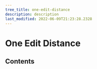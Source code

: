 ```yaml
---
tree_title: one-edit-distance
description: description
last_modified: 2022-06-09T21:23:28.2328
---
```


# One Edit Distance

## Contents
